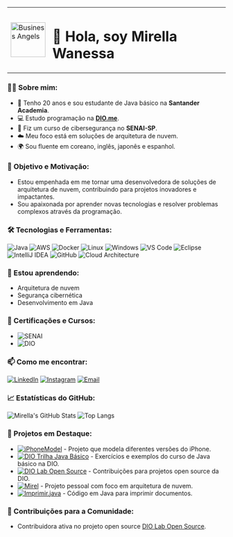 <table>
  <tr>
    <td>
      <img src="https://github.com/user-attachments/assets/0c395396-a02d-4070-99fc-1d83ebbdb5a3" alt="Business Angels" width="80" height="80">
    </td>
    <td>
      <h1>👋 Hola, soy Mirella Wanessa</h1>
    </td>
  </tr>
</table>

### 👩‍🎓 Sobre mim:
- 🌸 Tenho 20 anos e sou estudante de Java básico na **Santander Academia**.
- 💻 Estudo programação na **[DIO.me](https://www.dio.me)**.
- 🔐 Fiz um curso de cibersegurança no **SENAI-SP**.
- ☁️ Meu foco está em soluções de arquitetura de nuvem.
- 🌍 Sou fluente em coreano, inglês, japonês e espanhol.

### 🎯 Objetivo e Motivação:
- Estou empenhada em me tornar uma desenvolvedora de soluções de arquitetura de nuvem, contribuindo para projetos inovadores e impactantes.
- Sou apaixonada por aprender novas tecnologias e resolver problemas complexos através da programação.

### 🛠️ Tecnologias e Ferramentas:
![Java](https://img.shields.io/badge/Java-ED8B00?style=for-the-badge&logo=java&logoColor=white)
![AWS](https://img.shields.io/badge/AWS-232F3E?style=for-the-badge&logo=amazon-aws&logoColor=white)
![Docker](https://img.shields.io/badge/Docker-2496ED?style=for-the-badge&logo=docker&logoColor=white)
![Linux](https://img.shields.io/badge/Linux-FCC624?style=for-the-badge&logo=linux&logoColor=white)
![Windows](https://img.shields.io/badge/Windows-0078D6?style=for-the-badge&logo=windows&logoColor=white)
![VS Code](https://img.shields.io/badge/VS_Code-007ACC?style=for-the-badge&logo=visual-studio-code&logoColor=white)
![Eclipse](https://img.shields.io/badge/Eclipse-2C2255?style=for-the-badge&logo=eclipse&logoColor=white)
![IntelliJ IDEA](https://img.shields.io/badge/IntelliJ_IDEA-000000?style=for-the-badge&logo=intellij-idea&logoColor=white)
![GitHub](https://img.shields.io/badge/GitHub-181717?style=for-the-badge&logo=github&logoColor=white)
![Cloud Architecture](https://img.shields.io/badge/Cloud_Architecture-4285F4?style=for-the-badge&logo=google-cloud&logoColor=white)

### 🌱 Estou aprendendo:
- Arquitetura de nuvem
- Segurança cibernética
- Desenvolvimento em Java

### 📜 Certificações e Cursos:
- ![SENAI](https://img.shields.io/badge/SENAI-ED1C24?style=for-the-badge&logo=senai&logoColor=white) 
- ![DIO](https://img.shields.io/badge/DIO.me-5383e8?style=for-the-badge&logo=dio&logoColor=white) 

### 📫 Como me encontrar:
[![LinkedIn](https://img.shields.io/badge/LinkedIn-0077B5?style=for-the-badge&logo=linkedin&logoColor=white)](https://www.linkedin.com/in/mirellawanessa/)
[![Instagram](https://img.shields.io/badge/Instagram-E4405F?style=for-the-badge&logo=instagram&logoColor=white)](https://www.instagram.com/_mirella.page/)
[![Email](https://img.shields.io/badge/Email-D14836?style=for-the-badge&logo=gmail&logoColor=white)](mailto:mirellawanessamorais@gmail.com)

### 📈 Estatísticas do GitHub:
![Mirella's GitHub Stats](https://github-readme-stats.vercel.app/api?username=Mirellawanessa&show_icons=true&theme=tokyonight)
![Top Langs](https://github-readme-stats.vercel.app/api/top-langs/?username=Mirellawanessa&layout=compact&theme=tokyonight)

### 📂 Projetos em Destaque:
- [![iPhoneModel](https://img.shields.io/badge/Project-iPhoneModel-181717?style=flat&logo=apple)](https://github.com/Mirellawanessa/iPhoneModel) - Projeto que modela diferentes versões do iPhone.
- [![DIO Trilha Java Básico](https://img.shields.io/badge/Project-DIO_Trilha_Java_Básico-007ACC?style=flat&logo=java)](https://github.com/Mirellawanessa/dio-trilha-java-basico) - Exercícios e exemplos do curso de Java básico na DIO.
- [![DIO Lab Open Source](https://img.shields.io/badge/Project-DIO_Lab_Open_Source-2C2255?style=flat&logo=open-source-initiative)](https://github.com/Mirellawanessa/dio-lab-open-source) - Contribuições para projetos open source da DIO.
- [![Mirel](https://img.shields.io/badge/Project-Mirel-000000?style=flat&logo=google-cloud)](https://github.com/Mirellawanessa/mirel) - Projeto pessoal com foco em arquitetura de nuvem.
- [![Imprimir.java](https://img.shields.io/badge/Project-Imprimir.java-ED8B00?style=flat&logo=java)](https://github.com/Mirellawanessa/imprimir.java) - Código em Java para imprimir documentos.

### 🌟 Contribuições para a Comunidade:
- Contribuidora ativa no projeto open source [DIO Lab Open Source](https://github.com/Mirellawanessa/dio-lab-open-source).

